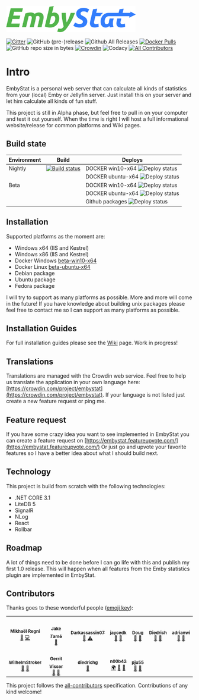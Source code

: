 <img src="https://raw.githubusercontent.com/mregni/EmbyStat/develop/branding/logo-color.png" width="350">

[![Gitter](https://img.shields.io/gitter/room/embystat/EmbyStat.js.svg)](https://gitter.im/EmbyStat/Lobby)
![GitHub (pre-)release](https://img.shields.io/github/release/mregni/embystat/all.svg)
![Github All Releases](https://img.shields.io/github/downloads/mregni/embystat/total.svg)
[![Docker Pulls](https://img.shields.io/docker/pulls/uping/embystat.svg)](https://hub.docker.com/r/uping/embystat/)
![GitHub repo size in bytes](https://img.shields.io/github/repo-size/mregni/embystat.svg)
[![Crowdin](https://badges.crowdin.net/embystat/localized.svg)](https://crowdin.com/project/embystat)
![Codacy](https://api.codacy.com/project/badge/Grade/92431e9931574cf2a663242fde86c47f)
[![All Contributors](https://img.shields.io/badge/all_contributors-10-orange.svg?style=flat-square)](#contributors)

# Intro

EmbyStat is a personal web server that can calculate all kinds of statistics from your (local) Emby or Jellyfin server. Just install this on your server and let him calculate all kinds of fun stuff.

This project is still in Alpha phase, but feel free to pull in on your computer and test it out yourself. When the time is right I will host a full informational website/release for common platforms and Wiki pages.
 
## Build state

| Environment  | Build  | Deploys |
|---|---|---|
| Nightly  | [![Build status](https://dev.azure.com/uping-be/EmbyStat/_apis/build/status/DEV)](https://dev.azure.com/uping-be/EmbyStat/_build/latest?definitionId=2)  | DOCKER win10-x64 ![Deploy status](https://vsrm.dev.azure.com/uping-be/_apis/public/Release/badge/60c279c7-80b3-445f-8d2e-45e07778a9e6/1/1) |
| | |DOCKER ubuntu-x64 ![Deploy status](https://vsrm.dev.azure.com/uping-be/_apis/public/Release/badge/60c279c7-80b3-445f-8d2e-45e07778a9e6/1/2) |
| Beta | | DOCKER win10-x64 ![Deploy status](https://vsrm.dev.azure.com/uping-be/_apis/public/Release/badge/60c279c7-80b3-445f-8d2e-45e07778a9e6/2/3)
| | | DOCKER ubuntu-x64 ![Deploy status](https://vsrm.dev.azure.com/uping-be/_apis/public/Release/badge/60c279c7-80b3-445f-8d2e-45e07778a9e6/2/4) |
| | | Github packages ![Deploy status](https://vsrm.dev.azure.com/uping-be/_apis/public/Release/badge/60c279c7-80b3-445f-8d2e-45e07778a9e6/2/5)

## Installation

Supported platforms as the moment are:

* Windows x64 (IIS and Kestrel)
* Windows x86 (IIS and Kestrel)
* Docker Windows [beta-win10-x64](https://hub.docker.com/r/uping/embystat/)
* Docker Linux [beta-ubuntu-x64](https://hub.docker.com/r/uping/embystat/)
* Debian package
* Ubuntu package
* Fedora package

I will try to support as many platforms as possible. More and more will come in the future!
If you have knowledge about building unix packages please feel free to contact me so I can support as many platforms as possible.

## Installation Guides

For full installation guides please see the [Wiki](https://github.com/mregni/EmbyStat/wiki) page. Work in progress!

## Translations

Translations are managed with the Crowdin web service. Feel free to help us translate the application in your own language here: [https://crowdin.com/project/embystat](https://crowdin.com/project/embystat). If your language is not listed just create a new feature request or ping me.

## Feature request

If you have some crazy idea you want to see implemented in EmbyStat you can create a feature request  on [https://embystat.featureupvote.com/](https://embystat.featureupvote.com/)
Or just go and upvote your favorite features so I have a better idea about what I should build next.

## Technology

This project is build from scratch with the following technologies:

* .NET CORE 3.1
* LiteDB 5
* SignalR
* NLog
* React
* Rollbar

## Roadmap

A lot of things need to be done before I can go life with this and publish my first 1.0 release. This will happen when all features from the Emby statistics plugin are implemented in EmbyStat.

## Contributors

Thanks goes to these wonderful people ([emoji key](https://allcontributors.org/docs/en/emoji-key)):

<!-- ALL-CONTRIBUTORS-LIST:START - Do not remove or modify this section -->
<!-- prettier-ignore-start -->
<!-- markdownlint-disable -->
<table>
  <tr>
    <td align="center"><a href="http://uping.be"><img src="https://avatars3.githubusercontent.com/u/22617019?v=4?s=100" width="100px;" alt=""/><br /><sub><b>Mikhaël Regni</b></sub></a><br /><a href="#projectManagement-mregni" title="Project Management">📆</a> <a href="https://github.com/mregni/EmbyStat/commits?author=mregni" title="Code">💻</a></td>
    <td align="center"><a href="https://github.com/jaketame"><img src="https://avatars0.githubusercontent.com/u/1787973?v=4?s=100" width="100px;" alt=""/><br /><sub><b>Jake Tamé</b></sub></a><br /><a href="#question-jaketame" title="Answering Questions">💬</a></td>
    <td align="center"><a href="https://github.com/Darkassassin07"><img src="https://avatars3.githubusercontent.com/u/6593614?v=4?s=100" width="100px;" alt=""/><br /><sub><b>Darkassassin07</b></sub></a><br /><a href="#userTesting-Darkassassin07" title="User Testing">📓</a> <a href="https://github.com/mregni/EmbyStat/commits?author=Darkassassin07" title="Tests">⚠️</a></td>
    <td align="center"><a href="https://github.com/jaycedk"><img src="https://avatars3.githubusercontent.com/u/17232146?v=4?s=100" width="100px;" alt=""/><br /><sub><b>jaycedk</b></sub></a><br /><a href="#userTesting-jaycedk" title="User Testing">📓</a> <a href="https://github.com/mregni/EmbyStat/issues?q=author%3Ajaycedk" title="Bug reports">🐛</a></td>
    <td align="center"><a href="https://github.com/Happy2Play"><img src="https://avatars1.githubusercontent.com/u/10268557?v=4?s=100" width="100px;" alt=""/><br /><sub><b>Doug</b></sub></a><br /><a href="#userTesting-Happy2Play" title="User Testing">📓</a> <a href="https://github.com/mregni/EmbyStat/issues?q=author%3AHappy2Play" title="Bug reports">🐛</a></td>
    <td align="center"><a href="https://github.com/diedrich"><img src="https://avatars2.githubusercontent.com/u/638793?v=4?s=100" width="100px;" alt=""/><br /><sub><b>Diedrich</b></sub></a><br /><a href="#userTesting-Diedrich" title="User Testing">📓</a> <a href="https://github.com/mregni/EmbyStat/issues?q=author%3ADiedrich" title="Bug reports">🐛</a></td>
    <td align="center"><a href="https://github.com/adrianwi"><img src="https://avatars1.githubusercontent.com/u/15711539?v=4?s=100" width="100px;" alt=""/><br /><sub><b>adrianwi</b></sub></a><br /><a href="#userTesting-adrianwi" title="User Testing">📓</a> <a href="https://github.com/mregni/EmbyStat/issues?q=author%3Aadrianwi" title="Bug reports">🐛</a></td>
  </tr>
  <tr>
    <td align="center"><a href="https://github.com/wilhelmstroker"><img src="https://avatars1.githubusercontent.com/u/45869623?v=4?s=100" width="100px;" alt=""/><br /><sub><b>WilhelmStroker</b></sub></a><br /><a href="#userTesting-WilhelmStroker" title="User Testing">📓</a> <a href="https://github.com/mregni/EmbyStat/issues?q=author%3AWilhelmStroker" title="Bug reports">🐛</a></td>
    <td align="center"><a href="https://github.com/gerritv"><img src="https://avatars1.githubusercontent.com/u/8202594?v=4?s=100" width="100px;" alt=""/><br /><sub><b>Gerrit Visser</b></sub></a><br /><a href="#userTesting-gerritv" title="User Testing">📓</a> <a href="https://github.com/mregni/EmbyStat/issues?q=author%3Agerritv" title="Bug reports">🐛</a></td>
    <td align="center"><a href="https://github.com/diedrichg"><img src="https://avatars0.githubusercontent.com/u/9559987?v=4?s=100" width="100px;" alt=""/><br /><sub><b>diedrichg</b></sub></a><br /><a href="#design-diedrichg" title="Design">🎨</a></td>
    <td align="center"><a href="https://github.com/n00b42"><img src="https://avatars0.githubusercontent.com/u/6792900?v=4?s=100" width="100px;" alt=""/><br /><sub><b>n00b42</b></sub></a><br /><a href="#translation-n00b42" title="Translation">🌍</a> <a href="#userTesting-n00b42" title="User Testing">📓</a> <a href="https://github.com/mregni/EmbyStat/issues?q=author%3An00b42" title="Bug reports">🐛</a></td>
    <td align="center"><a href="https://github.com/pju55"><img src="https://avatars.githubusercontent.com/u/32414636?v=4?s=100" width="100px;" alt=""/><br /><sub><b>pju55</b></sub></a><br /><a href="https://github.com/mregni/EmbyStat/issues?q=author%3Apju55" title="Bug reports">🐛</a> <a href="#userTesting-pju55" title="User Testing">📓</a></td>
  </tr>
</table>

<!-- markdownlint-restore -->
<!-- prettier-ignore-end -->

<!-- ALL-CONTRIBUTORS-LIST:END -->

This project follows the [all-contributors](https://github.com/all-contributors/all-contributors) specification. Contributions of any kind welcome!
